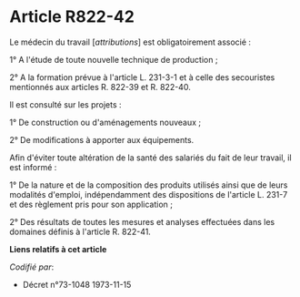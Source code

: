 # Article R822-42

Le médecin du travail [*attributions*] est obligatoirement associé :

1° A l'étude de toute nouvelle technique de production ;

2° A la formation prévue à l'article L. 231-3-1 et à celle des secouristes mentionnés aux articles R. 822-39 et R. 822-40.

Il est consulté sur les projets :

1° De construction ou d'aménagements nouveaux ;

2° De modifications à apporter aux équipements.

Afin d'éviter toute altération de la santé des salariés du fait de leur travail, il est informé :

1° De la nature et de la composition des produits utilisés ainsi que de leurs modalités d'emploi, indépendamment des
dispositions de l'article L. 231-7 et des règlement pris pour son application ;

2° Des résultats de toutes les mesures et analyses effectuées dans les domaines définis à l'article R. 822-41.

**Liens relatifs à cet article**

_Codifié par_:

  - Décret n°73-1048 1973-11-15
